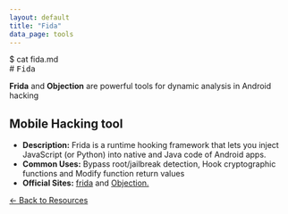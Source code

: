 ```yaml
---
layout: default
title: "Fida"
data_page: tools
---
```


<div class="terminal-header">
  <span class="prompt">$</span> <span class="cmd">cat fida.md</span>
</div>
# <span style="font-family: 'Fira Mono', monospace;">Fida</span>
  <p><strong>Frida</strong> and <strong>Objection</strong> are powerful tools for dynamic analysis in Android hacking</p>
<div class="resource-card">
  <h2>Mobile Hacking tool</h2>
  <ul>
    <li><strong>Description:</strong> Frida is a runtime hooking framework that lets you inject JavaScript (or Python) into native and Java code of Android apps.</li>
    <li><strong>Common Uses:</strong> Bypass root/jailbreak detection, Hook cryptographic functions and Modify function return values</li>
    <li><strong>Official Sites:</strong> <a href="https://frida.re/" target="_blank">frida</a> and <a href="https://github.com/sensepost/objection" target="_blank">Objection.</a></li>
  </ul>

</div>
<a href="/resources" class="back-link">&#8592; Back to Resources</a>